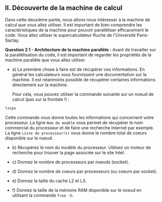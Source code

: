 ## II. Découverte de la machine de calcul

Dans cette deuxième partie, nous allons nous intéresser à la machine de calcul que vous allez utiliser.
Il est important de bien comprendre les caractéristiques de la machine pour pouvoir paralléliser efficacement le code.
Vous allez utiliser le supercalculateur Ruche de l'Université Paris-Saclay.

**Question 2.1 - Architecture de la machine parallèle :** Avant de travailler sur la parallélisation du code, il est important de regarder
les propriétés de la machine parallèle que vous allez utiliser.

- a) La première chose à faire est de récupérer ces informations. En général les calculateurs vous fournissent une documentation sur la machine.
  Il est néanmoins possible de récupérer certaines informations directement sur la machine.

  Pour cela, vous pouvez utiliser la commande suivante sur un noeud de calcul (pas sur la frontale !) :

```bash
lscpu
```

Cette commande vous donne toutes les informations qui concernent votre processeur.
La ligne `Nom de modèle` vous permet de récupérer le nom commercial du processeur et de faire une recherche Internet par exemple.
La ligne `Liste de processeur(s)` vous donne le nombre total de coeurs disponible sur le noeud.

- b) Récupérez le nom du modèle du processeur. Utilisez un moteur de recherche pour trouver la page associée sur le site Intel.

- c) Donnez le nombre de processeurs par noeuds (socket).

- d) Donnez le nombre de coeurs par processeurs (ou coeurs par socket).

- e) Donnez la taille du cache L2 et L3.

- f) Donnez la taille de la mémoire RAM disponible sur le noeud en utilisant la commande `free -h`.